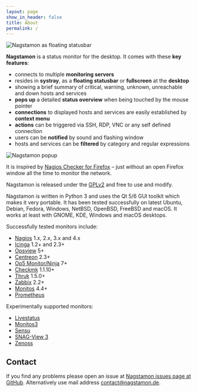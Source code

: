 ```yaml
---
layout: page
show_in_header: false
title: About
permalink: /
---
```


![Nagstamon as floating statusbar](/assets/images/index_1.png)

**Nagstamon** is a status monitor for the desktop. It comes with these **key features**:

* connects to multiple **monitoring servers**
* resides in **systray**, as a **floating statusbar** or **fullscreen** at the **desktop**
* showing a brief summary of critical, warning, unknown, unreachable and down hosts and services
* **pops up** a detailed **status overview** when being touched by the mouse pointer
* **connections** to displayed hosts and services are easily established by **context menu**
* **actions** can be triggered via SSH, RDP, VNC or any self defined connection
* users can be **notified** by sound and flashing window
* hosts and services can be **filtered** by category and regular expressions

![Nagstamon popup](/assets/images/index_2.png)

It is inspired by [Nagios Checker for Firefox](https://web.archive.org/web/20151105174526/https://addons.mozilla.org/de/firefox/addon/nagios-checker/) – just without an open Firefox window all the time to monitor the network.

Nagstamon is released under the [GPLv2](http://www.gnu.org/licenses/gpl-2.0.html) and free to use and modify.

Nagstamon is written in Python 3 and uses the Qt 5/6 GUI toolkit which makes it very portable. It has been tested successfully on latest Ubuntu, Debian, Fedora, Windows, NetBSD, OpenBSD, FreeBSD and macOS.
It works at least with GNOME, KDE, Windows and macOS desktops.

Successfully tested monitors include:

* [Nagios](https://www.nagios.org/) 1.x, 2.x, 3.x and 4.x
* [Icinga](https://www.icinga.org/) 1.2+ and 2.3+
* [Opsview](https://www.opsview.org/) 5+
* [Centreon](https://www.centreon.com/) 2.3+
* [Op5 Monitor/Ninja](https://www.op5.com/) 7+
* [Checkmk](https://checkmk.de/) 1.1.10+
* [Thruk](https://www.thruk.org/) 1.5.0+
* [Zabbix](https://www.zabbix.com) 2.2+
* [Monitos](https://www.monitos.de/) 4.4+
* [Prometheus](https://prometheus.io/)

Experimentally supported monitors:

* [Livestatus](https://docs.checkmk.com/latest/en/livestatus.html)
* [Monitos3](https://www.monitos.de/)
* [Sensu](https://sensu.io/)
* [SNAG-View 3](https://www.snag-view.de/)
* [Zenoss](https://zenoss.com/)

## Contact

If you find any problems please open an issue at [Nagstamon issues page at GitHub](https://github.com/HenriWahl/Nagstamon/issues).
Alternatively use mail address [contact@nagstamon.de](mailto:contact@nagstamon.de).
